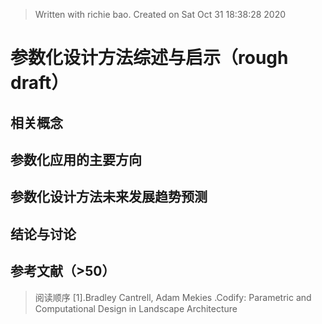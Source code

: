 


> Written with richie bao. Created on Sat Oct 31 18:38:28 2020
# 参数化设计方法综述与启示（rough draft）

## 相关概念


## 参数化应用的主要方向


##  参数化设计方法未来发展趋势预测


## 结论与讨论


## 参考文献（>50）
> 阅读顺序
[1].Bradley Cantrell, Adam Mekies .Codify: Parametric and Computational Design in Landscape Architecture
<!--stackedit_data:
eyJoaXN0b3J5IjpbLTE2MzUwOTY2MTUsNzcxOTg3MTM4LDEzNT
IzMjc1ODQsLTU2MzM4MTMwOCwxNzUzNDQ1MTIwLDEyMTk4ODk4
ODRdfQ==
-->